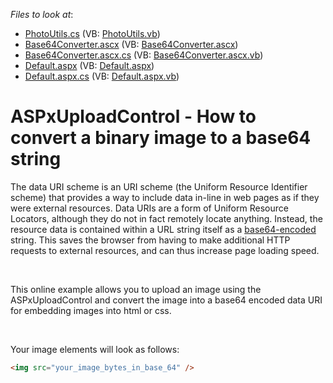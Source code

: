 <!-- default file list -->
*Files to look at*:

* [PhotoUtils.cs](./CS/App_Code/PhotoUtils.cs) (VB: [PhotoUtils.vb](./VB/App_Code/PhotoUtils.vb))
* [Base64Converter.ascx](./CS/Base64Converter.ascx) (VB: [Base64Converter.ascx](./VB/Base64Converter.ascx))
* [Base64Converter.ascx.cs](./CS/Base64Converter.ascx.cs) (VB: [Base64Converter.ascx.vb](./VB/Base64Converter.ascx.vb))
* [Default.aspx](./CS/Default.aspx) (VB: [Default.aspx](./VB/Default.aspx))
* [Default.aspx.cs](./CS/Default.aspx.cs) (VB: [Default.aspx.vb](./VB/Default.aspx.vb))
<!-- default file list end -->
# ASPxUploadControl - How to convert a binary image to a base64 string


<p>The data URI scheme is an URI scheme (the Uniform Resource Identifier scheme) that provides a way to include data in-line in web pages as if they were external resources. Data URIs are a form of Uniform Resource Locators, although they do not in fact remotely locate anything. Instead, the resource data is contained within a URL string itself as a <a href="http://en.wikipedia.org/wiki/Base64"><u>base64-encoded</u></a> string. This saves the browser from having to make additional HTTP requests to external resources, and can thus increase page loading speed. </p><br />
<p>This online example allows you to upload an image using the ASPxUploadControl and convert the image into a base64 encoded data URI for embedding images into html or css. </p><br />
<p>Your image elements will look as follows: </p>

```html
<img src="your_image_bytes_in_base_64" />
```

<p> </p>

<br/>


